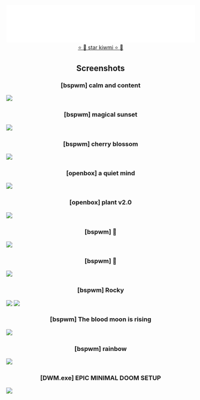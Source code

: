 <div align="center"> <a href="https://github.com/buffet/kiwmi"> <img src="./opt/svg.svg"> </a> </div>

<div align="center"> <a href="https://github.com/buffet/kiwmi"> ⭐ 🥝 star kiwmi ⭐ 🥝 </a> </div>

<h2 align="center"> Screenshots </h2>

<h3 align="center"> [bspwm] calm and content </h3>

![](https://i.imgur.com/P2SWk4c.png)

<h3 align="center"> [bspwm] magical sunset </h3>

![](https://i.imgur.com/RSA68Q4.png)

<h3 align="center"> [bspwm] cherry blossom </h3>

![](https://i.imgur.com/v8OqidV.png)

<h3 align="center"> [openbox] a quiet mind </h3>

![](https://i.imgur.com/XSQp3IS.png)

<h3 align="center"> [openbox] plant v2.0 </h3>

![](https://i.imgur.com/lRU8dYW.png)

<h3 align="center"> [bspwm] 🌋 </h3>

![](https://i.redd.it/bdhajrbjnhm41.png)

<h3 align="center"> [bspwm] 🌿 </h3>

![](https://i.imgur.com/TTEoDJP.png)

<h3 align="center"> [bspwm] Rocky </h3>

![](https://i.imgur.com/sRTB2pH.png)
![](https://i.imgur.com/eqP0327.png)

<h3 align="center"> [bspwm] The blood moon is rising </h3>

![](https://i.imgur.com/WzYQESH.png)

<h3 align="center"> [bspwm] rainbow </h3>

![](https://i.imgur.com/cgGyZ3V.png)

<h3 align="center"> [DWM.exe] EPIC MINIMAL DOOM SETUP </h3>

![](https://i.imgur.com/Az4tZsS.jpg)
